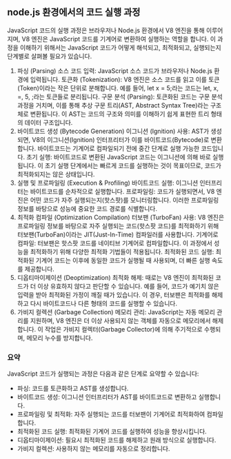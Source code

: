 ## node.js 환경에서의 코드 실행 과정

JavaScript 코드의 실행 과정은 브라우저나 Node.js 환경에서 V8 엔진을 통해 이루어지며, V8 엔진은 JavaScript 코드를 기계어로 변환하여 실행하는 역할을 합니다. 이 과정을 이해하기 위해서는 JavaScript 코드가 어떻게 해석되고, 최적화되고, 실행되는지 단계별로 살펴볼 필요가 있습니다.

1. 파싱 (Parsing)
   소스 코드 입력: JavaScript 소스 코드가 브라우저나 Node.js 환경에 입력됩니다.
   토큰화 (Tokenization): V8 엔진은 소스 코드를 읽고 이를 토큰(Token)이라는 작은 단위로 분해합니다. 예를 들어, let x = 5;라는 코드는 let, x, =, 5, ;라는 토큰들로 분리됩니다.
   구문 분석 (Parsing): 토큰화된 코드는 구문 분석 과정을 거치며, 이를 통해 추상 구문 트리(AST, Abstract Syntax Tree)라는 구조체로 변환됩니다. 이 AST는 코드의 구조와 의미를 이해하기 쉽게 표현한 트리 형태의 데이터 구조입니다.
2. 바이트코드 생성 (Bytecode Generation)
   이그니션 (Ignition) 사용: AST가 생성되면, V8의 이그니션(Ignition) 인터프리터가 이를 바이트코드(Bytecode)로 변환합니다. 바이트코드는 기계어로 컴파일되기 전에 중간 단계로 실행 가능한 코드입니다.
   초기 실행: 바이트코드로 변환된 JavaScript 코드는 이그니션에 의해 바로 실행됩니다. 이 초기 실행 단계에서는 빠르게 코드를 실행하는 것이 목표이므로, 코드가 최적화되지는 않은 상태입니다.
3. 실행 및 프로파일링 (Execution & Profiling)
   바이트코드 실행: 이그니션 인터프리터는 바이트코드를 순차적으로 실행합니다.
   프로파일링: 코드가 실행되면서, V8 엔진은 어떤 코드가 자주 실행되는지(핫스팟)를 모니터링합니다. 이러한 프로파일링 정보를 바탕으로 성능에 중요한 코드 경로를 식별합니다.
4. 최적화 컴파일 (Optimization Compilation)
   터보팬 (TurboFan) 사용: V8 엔진은 프로파일링 정보를 바탕으로 자주 실행되는 코드(핫스팟 코드)를 최적화하기 위해 터보팬(TurboFan)이라는 JIT(Just-In-Time) 컴파일러를 사용합니다.
   기계어로 컴파일: 터보팬은 핫스팟 코드를 네이티브 기계어로 컴파일합니다. 이 과정에서 성능을 최적화하기 위해 다양한 최적화 기법들이 적용됩니다.
   최적화된 코드 실행: 최적화된 기계어 코드는 이후에 동일한 코드가 실행될 때 사용되며, 더 빠른 실행 속도를 제공합니다.
5. 디옵티마이제이션 (Deoptimization)
   최적화 해제: 때로는 V8 엔진이 최적화된 코드가 더 이상 유효하지 않다고 판단할 수 있습니다. 예를 들어, 코드가 예기치 않은 입력을 받아 최적화된 가정이 깨질 때가 있습니다. 이 경우, 터보팬은 최적화를 해제하고 다시 바이트코드나 다른 형태의 코드를 실행할 수 있습니다.
6. 가비지 컬렉션 (Garbage Collection)
   메모리 관리: JavaScript는 자동 메모리 관리를 지원하며, V8 엔진은 더 이상 사용되지 않는 객체를 자동으로 메모리에서 해제합니다. 이 작업은 가비지 컬렉터(Garbage Collector)에 의해 주기적으로 수행되며, 메모리 누수를 방지합니다.

### 요약

JavaScript 코드가 실행되는 과정은 다음과 같은 단계로 요약할 수 있습니다:

- 파싱: 코드를 토큰화하고 AST를 생성합니다.
- 바이트코드 생성: 이그니션 인터프리터가 AST를 바이트코드로 변환하고 실행합니다.
- 프로파일링 및 최적화: 자주 실행되는 코드를 터보팬이 기계어로 최적화하여 컴파일합니다.
- 최적화된 코드 실행: 최적화된 기계어 코드를 실행하여 성능을 향상시킵니다.
- 디옵티마이제이션: 필요시 최적화된 코드를 해제하고 원래 방식으로 실행합니다.
- 가비지 컬렉션: 사용하지 않는 메모리를 자동으로 정리합니다.
